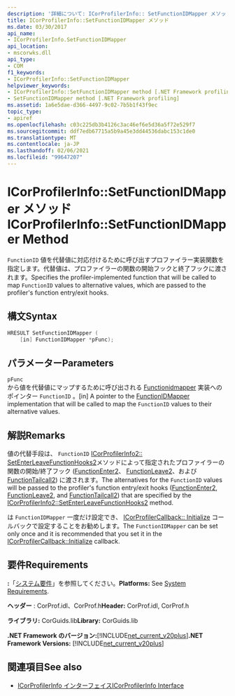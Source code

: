 ```yaml
---
description: '詳細について: ICorProfilerInfo:: SetFunctionIDMapper メソッド'
title: ICorProfilerInfo::SetFunctionIDMapper メソッド
ms.date: 03/30/2017
api_name:
- ICorProfilerInfo.SetFunctionIDMapper
api_location:
- mscorwks.dll
api_type:
- COM
f1_keywords:
- ICorProfilerInfo::SetFunctionIDMapper
helpviewer_keywords:
- ICorProfilerInfo::SetFunctionIDMapper method [.NET Framework profiling]
- SetFunctionIDMapper method [.NET Framework profiling]
ms.assetid: 1a6e5dae-d366-4497-9c02-7b5b1f43f9ec
topic_type:
- apiref
ms.openlocfilehash: c03c225db3b4126c3ac46ef6e5d36a5f72e529f7
ms.sourcegitcommit: ddf7edb67715a5b9a45e3dd44536dabc153c1de0
ms.translationtype: MT
ms.contentlocale: ja-JP
ms.lasthandoff: 02/06/2021
ms.locfileid: "99647207"
---
```

# <a name="icorprofilerinfosetfunctionidmapper-method"></a><span data-ttu-id="545eb-103">ICorProfilerInfo::SetFunctionIDMapper メソッド</span><span class="sxs-lookup"><span data-stu-id="545eb-103">ICorProfilerInfo::SetFunctionIDMapper Method</span></span>

<span data-ttu-id="545eb-104">`FunctionID` 値を代替値に対応付けるために呼び出すプロファイラー実装関数を指定します。代替値は、プロファイラーの関数の開始フックと終了フックに渡されます。</span><span class="sxs-lookup"><span data-stu-id="545eb-104">Specifies the profiler-implemented function that will be called to map `FunctionID` values to alternative values, which are passed to the profiler's function entry/exit hooks.</span></span>  
  
## <a name="syntax"></a><span data-ttu-id="545eb-105">構文</span><span class="sxs-lookup"><span data-stu-id="545eb-105">Syntax</span></span>  
  
```cpp  
HRESULT SetFunctionIDMapper (  
    [in] FunctionIDMapper *pFunc);  
```  
  
## <a name="parameters"></a><span data-ttu-id="545eb-106">パラメーター</span><span class="sxs-lookup"><span data-stu-id="545eb-106">Parameters</span></span>  

 `pFunc`  
 <span data-ttu-id="545eb-107">から値を代替値にマップするために呼び出される [Functionidmapper](functionidmapper-function.md) 実装へのポインター `FunctionID` 。</span><span class="sxs-lookup"><span data-stu-id="545eb-107">[in] A pointer to the [FunctionIDMapper](functionidmapper-function.md) implementation that will be called to map the `FunctionID` values to their alternative values.</span></span>  
  
## <a name="remarks"></a><span data-ttu-id="545eb-108">解説</span><span class="sxs-lookup"><span data-stu-id="545eb-108">Remarks</span></span>  

 <span data-ttu-id="545eb-109">値の代替手段は、 `FunctionID` [ICorProfilerInfo2:: SetEnterLeaveFunctionHooks2](icorprofilerinfo2-setenterleavefunctionhooks2-method.md)メソッドによって指定されたプロファイラーの関数の開始/終了フック ([FunctionEnter2](functionenter2-function.md)、 [FunctionLeave2](functionleave2-function.md)、および[FunctionTailcall2](functiontailcall2-function.md)) に渡されます。</span><span class="sxs-lookup"><span data-stu-id="545eb-109">The alternatives for the `FunctionID` values will be passed to the profiler's function entry/exit hooks ([FunctionEnter2](functionenter2-function.md), [FunctionLeave2](functionleave2-function.md), and [FunctionTailcall2](functiontailcall2-function.md)) that are specified by the [ICorProfilerInfo2::SetEnterLeaveFunctionHooks2](icorprofilerinfo2-setenterleavefunctionhooks2-method.md) method.</span></span>  
  
 <span data-ttu-id="545eb-110">は `FunctionIDMapper` 一度だけ設定でき、 [ICorProfilerCallback:: Initialize](icorprofilercallback-initialize-method.md) コールバックで設定することをお勧めします。</span><span class="sxs-lookup"><span data-stu-id="545eb-110">The `FunctionIDMapper` can be set only once and it is recommended that you set it in the [ICorProfilerCallback::Initialize](icorprofilercallback-initialize-method.md) callback.</span></span>  
  
## <a name="requirements"></a><span data-ttu-id="545eb-111">要件</span><span class="sxs-lookup"><span data-stu-id="545eb-111">Requirements</span></span>  

 <span data-ttu-id="545eb-112">**:**「[システム要件](../../get-started/system-requirements.md)」を参照してください。</span><span class="sxs-lookup"><span data-stu-id="545eb-112">**Platforms:** See [System Requirements](../../get-started/system-requirements.md).</span></span>  
  
 <span data-ttu-id="545eb-113">**ヘッダー** : CorProf.idl、CorProf.h</span><span class="sxs-lookup"><span data-stu-id="545eb-113">**Header:** CorProf.idl, CorProf.h</span></span>  
  
 <span data-ttu-id="545eb-114">**ライブラリ:** CorGuids.lib</span><span class="sxs-lookup"><span data-stu-id="545eb-114">**Library:** CorGuids.lib</span></span>  
  
 <span data-ttu-id="545eb-115">**.NET Framework のバージョン:**[!INCLUDE[net_current_v20plus](../../../../includes/net-current-v20plus-md.md)]</span><span class="sxs-lookup"><span data-stu-id="545eb-115">**.NET Framework Versions:** [!INCLUDE[net_current_v20plus](../../../../includes/net-current-v20plus-md.md)]</span></span>  
  
## <a name="see-also"></a><span data-ttu-id="545eb-116">関連項目</span><span class="sxs-lookup"><span data-stu-id="545eb-116">See also</span></span>

- [<span data-ttu-id="545eb-117">ICorProfilerInfo インターフェイス</span><span class="sxs-lookup"><span data-stu-id="545eb-117">ICorProfilerInfo Interface</span></span>](icorprofilerinfo-interface.md)
